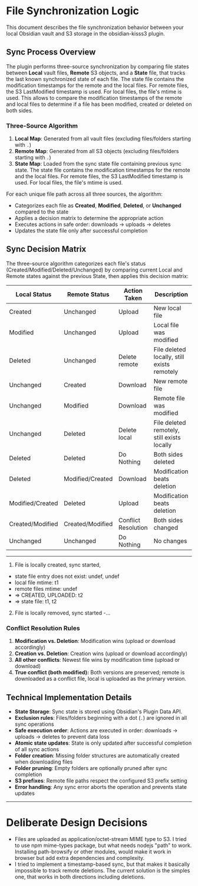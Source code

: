 # File Synchronization Logic

This document describes the file synchronization behavior between your local Obsidian vault and S3 storage in the obsidian-kisss3 plugin.

## Sync Process Overview

The plugin performs three-source synchronization by comparing file states between **Local** vault files, **Remote** S3 objects, and a **State** file, that tracks the last known synchronized state of each file. The state file contains the modification timestamps for the remote and the local files. For remote files, the S3 LastModified timestamp is used. For local files, the file's mtime is used. This allows to compare the modification timestamps of the remote and local files to determine if a file has been modified, created or deleted on both sides.

### Three-Source Algorithm

1. **Local Map**: Generated from all vault files (excluding files/folders starting with `.`)
2. **Remote Map**: Generated from all S3 objects (excluding files/folders starting with `.`)
3. **State Map**: Loaded from the sync state file containing previous sync state. The state file contains the modification timestamps for the remote and the local files. For remote files, the S3 LastModified timestamp is used. For local files, the file's mtime is used.

For each unique file path across all three sources, the algorithm:
- Categorizes each file as **Created**, **Modified**, **Deleted**, or **Unchanged** compared to the state
- Applies a decision matrix to determine the appropriate action
- Executes actions in safe order: downloads → uploads → deletes
- Updates the state file only after successful completion

## Sync Decision Matrix

The three-source algorithm categorizes each file's status (Created/Modified/Deleted/Unchanged) by comparing current Local and Remote states against the previous State, then applies this decision matrix:

| Local Status      | Remote Status      | Action Taken         | Description                                      |
|-------------------|-------------------|----------------------|--------------------------------------------------|
| Created           | Unchanged         | Upload               | New local file                                   |
| Modified          | Unchanged         | Upload               | Local file was modified                          |
| Deleted           | Unchanged         | Delete remote        | File deleted locally, still exists remotely      |
| Unchanged         | Created           | Download             | New remote file                                  |
| Unchanged         | Modified          | Download             | Remote file was modified                         |
| Unchanged         | Deleted           | Delete local         | File deleted remotely, still exists locally      |
| Deleted           | Deleted           | Do Nothing           | Both sides deleted                               |
| Deleted           | Modified/Created  | Download             | Modification beats deletion                      |
| Modified/Created  | Deleted           | Upload               | Modification beats deletion                      |
| Created/Modified  | Created/Modified  | Conflict Resolution  | Both sides changed                               |
| Unchanged         | Unchanged         | Do Nothing           | No changes                                       |


-----

1. File is locally created, sync started, 
- state file entry does not exist: undef, undef
- local file mtime: t1
- remote files mtime: undef
- => CREATED, UPLOADED: t2
- => state file: t1, t2

2. File is locally removed, sync started 
-...



### Conflict Resolution Rules

1. **Modification vs. Deletion**: Modification wins (upload or download accordingly)
2. **Creation vs. Deletion**: Creation wins (upload or download accordingly)
3. **All other conflicts**: Newest file wins by modification time (upload or download)
4. **True conflict (both modified):** Both versions are preserved; remote is downloaded as a conflict file, local is uploaded as the primary version.


## Technical Implementation Details

- **State Storage**: Sync state is stored using Obsidian's Plugin Data API.
- **Exclusion rules**: Files/folders beginning with a dot (`.`) are ignored in all sync operations
- **Safe execution order**: Actions are executed in order: downloads → uploads → deletes to prevent data loss
- **Atomic state updates**: State is only updated after successful completion of all sync actions
- **Folder creation**: Missing folder structures are automatically created when downloading files
- **Folder pruning**: Empty folders are optionally pruned after sync completion
- **S3 prefixes**: Remote file paths respect the configured S3 prefix setting
- **Error handling**: Any sync error aborts the operation and prevents state updates


-----

# Deliberate Design Decisions

* Files are uploaded as application/octet-stream MIME type to S3. I tried to use npm mime-types package, but what needs nodejs "path" to work.
Installing path-browsify or other modules, would make it work in browser but add extra dependencies and complexity.
* I tried to implement a timestamp-based sync, but that makes it basically impossible to track remote deletions. The current solution is the
simples one, that works in both directions including deletions.
